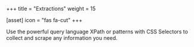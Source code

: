 +++
title = "Extractions"
weight = 15

[asset]
  icon = "fas fa-cut"
+++

Use the powerful query language XPath or patterns with CSS Selectors to collect and scrape any information you need.